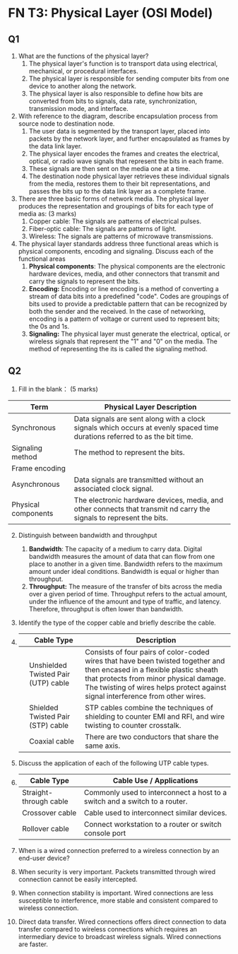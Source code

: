 # FN T3: Physical Layer (OSI Model)

## Q1

1. What are the functions of the physical layer?
   1.  The physical layer's function is to transport data using electrical, mechanical, or procedural interfaces.
   2. The physical layer is responsible for sending computer bits from one device to another along the network.
   3. The physical layer is also responsible to define how bits are converted from bits to signals, data rate, synchronization, transmission mode, and interface.
2. With reference to the diagram, describe encapsulation process from source node to destination node.
   1. The user data is segmented by the transport layer, placed into packets by the network layer, and further encapsulated as frames by the data link layer.
   2. The physical layer encodes the frames and creates the electrical, optical, or radio wave signals that represent the bits in each frame.
   3. These signals are then sent on the media one at a time.
   4. The destination node physical layer retrieves these individual signals from the media, restores them to their bit representations, and passes the bits up to the data link layer as a complete frame.
3. There are three basic forms of network media. The physical layer produces the representation and groupings of bits for each type of media as: (3 marks) 
   1. Copper cable: The signals are patterns of  electrical pulses.
   2. Fiber-optic cable: The signals are patterns of light.
   3. Wireless: The signals are patterns of microwave transmissions.
4. The physical layer standards address three functional areas which is physical components, encoding and signaling. Discuss each of the functional areas
   1. **Physical components**:  The physical components are the electronic hardware devices, media, and other connectors  that transmit and carry the signals to represent the bits.
   2. **Encoding:** Encoding or line encoding is a method of converting a stream of data bits into a predefined "code". Codes are groupings of bits used to provide a predictable pattern that can be recognized by both the sender and the received. In the case of networking, encoding is a pattern of voltage or current used to represent bits; the 0s and 1s.
   3. **Signaling:** The physical layer must generate the electrical, optical, or wireless signals that represent the "1" and "0" on the media. The method of representing the its is called the signaling method.

## Q2

1. Fill in the blank： (5 marks) 

| Term                | Physical Layer Description                                   |
| ------------------- | ------------------------------------------------------------ |
| Synchronous         | Data signals are sent along with a clock signals which occurs at evenly spaced time durations referred to as the bit time. |
| Signaling method    | The method to represent the bits.                            |
| Frame encoding      |                                                              |
| Asynchronous        | Data signals are transmitted without an associated clock signal. |
| Physical components | The electronic hardware devices, media, and other connects that transmit nd carry the signals to represent the bits. |

2. Distinguish between bandwidth and throughput 
   1. **Bandwidth**: The capacity of a medium to carry data. Digital bandwidth measures the amount of data that can flow from one place to another in a given time. Bandwidth refers to the maximum amount under ideal conditions. Bandwidth is equal or higher than throughput.
   2. **Throughput:** The measure of the transfer of bits across the media over a given period of time. Throughput refers to the actual amount, under the influence of the amount and type of traffic, and latency. Therefore, throughput is often lower than bandwidth.

3.  Identify the type of the copper cable and briefly describe the cable.  

   1. |      | Cable Type                          | Description                                                  |
      | ---- | ----------------------------------- | ------------------------------------------------------------ |
      |      | Unshielded Twisted Pair (UTP) cable | Consists of four pairs of color-coded wires that have been twisted together and then encased in a flexible plastic sheath that protects from minor physical damage. The twisting of wires helps protect against signal interference from other wires. |
      |      | Shielded Twisted Pair (STP) cable   | STP cables combine the techniques of shielding to counter EMI and RFI, and wire twisting to counter crosstalk. |
      |      | Coaxial cable                       | There are two conductors that share the same axis.           |

4.  Discuss the application of each of the following UTP cable types. 

   1. | Cable Type             | Cable Use / Applications                                     |
      | ---------------------- | ------------------------------------------------------------ |
      | Straight-through cable | Commonly used to interconnect a host to a switch and a switch to a router. |
      | Crossover cable        | Cable used to interconnect similar devices.                  |
      | Rollover cable         | Connect workstation to a router or switch console port       |

5.  When is a wired connection preferred to a wireless connection by an end-user device? 

   1. When security is very important. Packets transmitted through wired connection cannot be easily intercepted.
   2. When connection stability is important. Wired connections are less susceptible to interference, more stable and consistent compared to wireless connection.
   3. Direct data transfer. Wired connections offers direct connection to data transfer compared to wireless connections which requires an intermediary device to broadcast wireless signals. Wired connections are faster.  